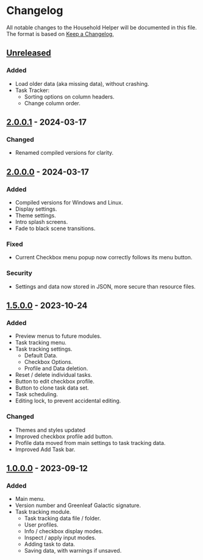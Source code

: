 # Changelog
All notable changes to the Household Helper will be documented in this file.
The format is based on [Keep a Changelog](https://keepachangelog.com/en/1.1.0/),

## [Unreleased]

### Added

- Load older data (aka missing data), without crashing.
- Task Tracker:
  - Sorting options on column headers.
  - Change column order.

## [2.0.0.1] - 2024-03-17

### Changed

- Renamed compiled versions for clarity.

## [2.0.0.0] - 2024-03-17

### Added

- Compiled versions for Windows and Linux.
- Display settings.
- Theme settings.
- Intro splash screens.
- Fade to black scene transitions.

### Fixed

- Current Checkbox menu popup now correctly follows its menu button.

### Security

- Settings and data now stored in JSON, more secure than resource files.

## [1.5.0.0] - 2023-10-24

### Added

- Preview menus to future modules.
- Task tracking menu.
- Task tracking settings.
  - Default Data.
  - Checkbox Options.
  - Profile and Data deletion.
- Reset / delete individual tasks.
- Button to edit checkbox profile.
- Button to clone task data set.
- Task scheduling.
- Editing lock, to prevent accidental editing. 

### Changed

- Themes and styles updated
- Improved checkbox profile add button. 
- Profile data moved from main settings to task tracking data.
- Improved Add Task bar.

## [1.0.0.0] - 2023-09-12

### Added

- Main menu.
- Version number and Greenleaf Galactic signature.
- Task tracking module.
  - Task tracking data file / folder.
  - User profiles.
  - Info / checkbox display modes.
  - Inspect / apply input modes.
  - Adding task to data.
  - Saving data, with warnings if unsaved.

[unreleased]: https://github.com/Phoenix-Greenleaf/GG-Household-Helper
[2.0.0.1]: https://github.com/Phoenix-Greenleaf/GG-Household-Helper/releases/tag/v2.0.0.1
[2.0.0.0]: https://github.com/Phoenix-Greenleaf/GG-Household-Helper/releases/tag/v2.0.0.0
[1.5.0.0]: https://github.com/Phoenix-Greenleaf/GG-Household-Helper/releases/tag/v1.5.0.0
[1.0.0.0]: https://github.com/Phoenix-Greenleaf/GG-Household-Helper/releases/tag/v1.0.0.0